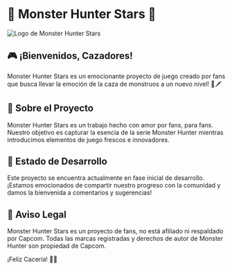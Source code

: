# 🌟 Monster Hunter Stars 🌟

![Logo de Monster Hunter Stars](enlace_a_tu_logo.png)

## 🎮 ¡Bienvenidos, Cazadores!

Monster Hunter Stars es un emocionante proyecto de juego creado por fans que busca llevar la emoción de la caza de monstruos a un nuevo nivel! 🏹🗡️

## 🌟 Sobre el Proyecto

Monster Hunter Stars es un trabajo hecho con amor por fans, para fans. Nuestro objetivo es capturar la esencia de la serie Monster Hunter mientras introducimos elementos de juego frescos e innovadores.

## 🚧 Estado de Desarrollo

Este proyecto se encuentra actualmente en fase inicial de desarrollo. ¡Estamos emocionados de compartir nuestro progreso con la comunidad y damos la bienvenida a comentarios y sugerencias!

## 📜 Aviso Legal

Monster Hunter Stars es un proyecto de fans, no está afiliado ni respaldado por Capcom. Todas las marcas registradas y derechos de autor de Monster Hunter son propiedad de Capcom.

¡Feliz Cacería! 🏹🌟

